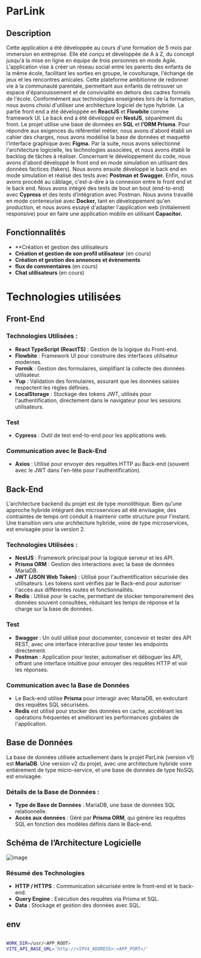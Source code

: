 # ParLink

## Description
Cette application a été développée au cours d'une formation de 5 mois par immersion en entreprise. Elle été conçu et développée  de A à Z, du concept jusqu'à la mise en ligne en équipe de trois personnes en mode Agile.
L'application vise à créer un réseau social entre les parents des enfants de la même école, facilitant les sorties en groupe, le covoiturage, l'échange de jeux et les rencontres amicales.
Cette plateforme ambitionne de redonner vie à la communauté parentale, permettant aux enfants de retrouver un espace d'épanouissement et de convivialité en dehors des cadres formels de l'école. 
Conformément aux technologies enseignées lors de la formation, nous avons choisi d'utiliser une architecture logiciel de type hybride. 
La partie front end a été développée en **ReactJS** et **Flowbite** comme framework UI. Le back end a été développé en **NestJS**, séparément du front. Le projet utilise une base de données en **SQL** et **l’ORM Prisma**. Pour répondre aux exigences du référentiel métier, nous avons d'abord établi un cahier des charges, nous avons modélisé la base de données et maquetté l'interface graphique avec **Figma.** Par la suite, nous avons sélectionné l'architecture logicielle, les technologies associées, et nous avons établi le backlog de tâches à réaliser. Concernant le développement du code, nous avons d'abord développé le front end en mode simulation en utilisant des données factices (fakers). Nous avons ensuite développé le back end en mode simulation et réalisé des tests avec **Postman et Swagger.** Enfin, nous avons procédé au câblage, c'est-à-dire à la connexion entre le front end et le back end. Nous avons intégré des tests de bout en bout (end-to-end) avec **Cypress** et des tests d’intégration avec Postman. Nous avons travaillé en mode conteneurisé avec **Docker,** tant en développement qu'en production, et nous avons essayé d'adapter l'application web (initialement responsive) pour en faire une application mobile en utilisant **Capacitor.**

## Fonctionnalités

- **Création et gestion des utilisateurs
- **Création et gestion de son profil utilisateur** (en cours)
- **Création et gestion des annonces et évènements**
- **flux de commentaires** (en cours) 
- **Chat utilisateurs** (en cours)

# Technologies utilisées

## Front-End

### Technologies Utilisées :
- **React TypeScript (ReactTS)** : Gestion de la logique du Front-end.
- **Flowbite** : Framework UI pour construire des interfaces utilisateur modernes.
- **Formik** : Gestion des formulaires, simplifiant la collecte des données utilisateur.
- **Yup** : Validation des formulaires, assurant que les données saisies respectent les règles définies.
- **LocalStorage** : Stockage des tokens JWT, utilisés pour l'authentification, directement dans le navigateur pour les sessions utilisateurs.

### Test
- **Cypress** : Outil de test end-to-end pour les applications web.

### Communication avec le Back-End
- **Axios** : Utilisé pour envoyer des requêtes HTTP au Back-end (souvent avec le JWT dans l'en-tête pour l'authentification).

## Back-End
L'architecture backend du projet est de type monolithique. Bien qu'une approche hybride intégrant des microservices ait été envisagée, des contraintes de temps ont conduit à maintenir cette structure pour l'instant. Une transition vers une architecture hybride, voire de type microservices, est envisagée pour la version 2.

### Technologies Utilisées :
- **NestJS** : Framework principal pour la logique serveur et les API.
- **Prisma ORM** : Gestion des interactions avec la base de données MariaDB.
- **JWT (JSON Web Token)** : Utilisé pour l'authentification sécurisée des utilisateurs. Les tokens sont vérifiés par le Back-end pour autoriser l'accès aux différentes routes et fonctionnalités.
- **Redis** : Utilisé pour le cache, permettant de stocker temporairement des données souvent consultées, réduisant les temps de réponse et la charge sur la base de données.

### Test
- **Swagger** : Un outil utilisé pour documenter, concevoir et tester des API REST, avec une interface interactive pour tester les endpoints directement.
- **Postman** : Application pour tester, automatiser et déboguer les API, offrant une interface intuitive pour envoyer des requêtes HTTP et voir les réponses.

### Communication avec la Base de Données
- Le Back-end utilise **Prisma** pour interagir avec MariaDB, en exécutant des requêtes SQL sécurisées.
- **Redis** est utilisé pour stocker des données en cache, accélérant les opérations fréquentes et améliorant les performances globales de l'application.

## Base de Données
La base de données utilisée actuellement dans le projet ParLink (version v1) est **MariaDB**. Une version v2 du projet, avec une architecture hybride voire entièrement de type micro-service, et une base de données de type NoSQL est envisagée.

### Détails de la Base de Données :
- **Type de Base de Données** : MariaDB, une base de données SQL relationnelle.
- **Accès aux données** : Géré par **Prisma ORM**, qui génère les requêtes SQL en fonction des modèles définis dans le Back-end.

## Schéma de l’Architecture Logicielle

![image](https://github.com/user-attachments/assets/716bbd29-0100-4b02-bfd7-920537a3e2df)

### Résumé des Technologies
- **HTTP / HTTPS** : Communication sécurisée entre le front-end et le back-end.
- **Query Engine** : Exécution des requêtes via Prisma et SQL.
- **Data** : Stockage et gestion des données avec SQL.


## env

````bash

WORK_DIR=/usr/<APP_ROOT>
VITE_API_BASE_URL='http://<IPV4_ADDRESS>:<APP_PORT>/'
````
